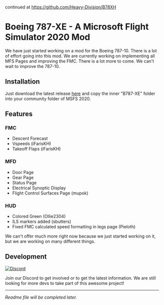 continued at https://github.com/Heavy-Division/B78XH

# Boeing 787-XE - A Microsoft Flight Simulator 2020 Mod
We have just started working on a mod for the Boeing 787-10. There is a lot of effort going into this mod. We are currently working on implementing all MFS Pages and improving the FMC. There is a lot more to come. We can't wait to improve the 787-10.

## Installation
Just download the latest release [here](https://github.com/lmk02/B787-XE/releases) and copy the inner "B787-XE" folder into your community folder of MSFS 2020.

## Features
### FMC
- Descent Forecast
- Vspeeds (iFarisKH)
- Takeoff Flaps (iFarisKH)
### MFD
- Door Page
- Gear Page
- Status Page
- Electrical Synoptic Display
- Flight Control Surfaces Page (mupok)
### HUD
- Colored Green (Ollie2304)
- ILS markers added (sbutters)
- Fixed FMC calculated speed formatting in legs page (Pieloth)

We can't offer much more right now because we just started working on it, but we are working on many different things.

## Development
[![Discord](https://img.shields.io/discord/750857112300814448.svg?label=&logo=discord&logoColor=ffffff&color=7389D8&labelColor=6A7EC2)](https://discord.gg/Tc8zXpk)

Join our Discord to get involved or to get the latest information. We are still looking for more devs to take part of this awesome project!

----

*Readme file will be completed later.*
